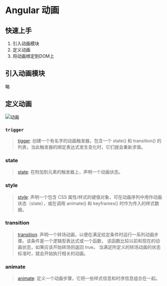 # Angular 动画

## 快速上手

1. 引入动画模块
2. 定义动画
3. 将动画绑定到DOM上


## 引入动画模块
略

## 定义动画

![动画](https://angular.cn/generated/images/guide/animations/open-closed.png)
### `trigger`

> [tigger](https://angular.cn/api/animations/trigger): 创建一个有名字的动画触发器，包含一个 state() 和 transition() 的列表，当此触发器的绑定表达式发生变化时，它们就会重新求值。


### state

> [state](https://angular.cn/api/animations/state): 在附加到元素的触发器上，声明一个动画状态。

### style
> [style](https://angular.cn/api/animations/style): 声明一个包含 CSS 属性/样式的键值对象，可在动画序列中用作动画状态（state），或在调用 animate() 和 keyframes() 时作为传入的样式数据。

### transition

> [transition](https://angular.cn/api/animations/transition): 声明一个转场动画，以便在满足给定条件时运行一系列动画步骤。该条件是一个逻辑型表达式或一个函数， 该函数比较以前和现在的动画状态，如果应该开始转场则返回 true。 当满足所定义的转场动画的状态标准时，就会开始执行相关的动画。

### animate
> [animate](https://angular.cn/api/animations/animate): 定义一个动画步骤，它把一些样式信息和时序信息组合在一起。


